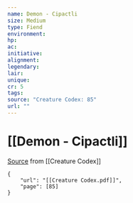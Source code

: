 ```yaml
---
name: Demon - Cipactli
size: Medium
type: Fiend
environment: 
hp: 
ac: 
initiative: 
alignment: 
legendary: 
lair: 
unique: 
cr: 5
tags: 
source: "Creature Codex: 85"
url: ""
---
```

# [[Demon - Cipactli]]

[Source](zotero://open-pdf/library/items/NTNKJRHG?page=85) from [[Creature Codex]]

```pdf
{
	"url": "[[Creature Codex.pdf]]",
	"page": [85]
}
```

